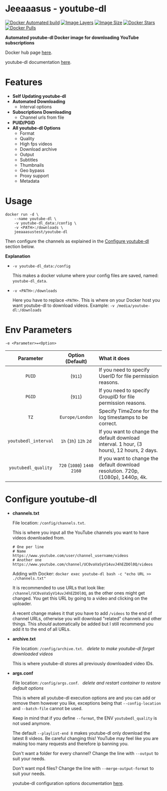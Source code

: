 # Jeeaaasus - youtube-dl
[![Docker Automated build](https://img.shields.io/docker/cloud/automated/jeeaaasustest/youtube-dl?style=flat&logo=docker&label=build)](https://hub.docker.com/r/jeeaaasustest/youtube-dl/)
[![Image Layers](https://img.shields.io/microbadger/layers/jeeaaasustest/youtube-dl/latest?style=flat&logo=docker&label=image+layers)](https://hub.docker.com/r/jeeaaasustest/youtube-dl/)
[![Image Size](https://img.shields.io/microbadger/image-size/jeeaaasustest/youtube-dl/latest?style=flat&logo=docker)](https://hub.docker.com/r/jeeaaasustest/youtube-dl/)
[![Docker Stars](https://img.shields.io/docker/stars/jeeaaasustest/youtube-dl?style=flat&logo=docker)](https://hub.docker.com/r/jeeaaasustest/youtube-dl/)
[![Docker Pulls](https://img.shields.io/docker/pulls/jeeaaasustest/youtube-dl?style=flat&logo=docker)](https://hub.docker.com/r/jeeaaasustest/youtube-dl/)

**Automated youtube-dl Docker image for downloading YouTube subscriptions**

Docker hub page [here](https://hub.docker.com/r/jeeaaasustest/youtube-dl).

youtube-dl documentation [here](https://github.com/ytdl-org/youtube-dl/blob/master/README.md#readme).

# Features
* **Self Updating youtube-dl**
* **Automated Downloading**
    * Interval options
* **Subscriptions Downloading**
    * Channel urls from file
* **PUID/PGID**
* **All youtube-dl Options**
    * Format
    * Quality
    * High fps videos
    * Download archive
    * Output
    * Subtitles
    * Thumbnails
    * Geo bypass
    * Proxy support
    * Metadata

# Usage
```
docker run -d \
    --name youtube-dl \
    -v youtube-dl_data:/config \
    -v <PATH>:/downloads \
    jeeaaasustest/youtube-dl
```
Then configure the channels as explained in the [Configure youtube-dl](https://github.com/Jeeaaasus/youtube-dl#configure-youtube-dl) section below.

**Explanation**
* `-v youtube-dl_data:/config`
  
  This makes a docker volume where your config files are saved, named: `youtube-dl_data`.
 
* `-v <PATH>:/downloads`
  
  Here you have to replace `<PATH>`. This is where on your Docker host you want youtube-dl to download videos. Example: `-v /media/youtube-dl:/downloads`

# Env Parameters
`-e <Parameter>=<Option>`

| Parameter | Option (Default) | What it does
| :---: | :---: | :--- |
| `PUID` | (`911`) | If you need to specify UserID for file permission reasons.
| `PGID` | (`911`) | If you need to specify GroupID for file permission reasons.
| `TZ` | `Europe/London` | Specify TimeZone for the log timestamps to be correct.
| `youtubedl_interval` | `1h` (`3h`) `12h` `2d` | If you want to change the default download interval. 1 hour, (3 hours), 12 hours, 2 days.
| `youtubedl_quality` | `720` (`1080`) `1440` `2160` | If you want to change the default download resolution. 720p, (1080p), 1440p, 4k.

# Configure youtube-dl
* **channels.txt**

    File location: `/config/channels.txt`.

    This is where you input all the YouTube channels you want to have videos downloaded from.
    ```
    # One per line
    # Name
    https://www.youtube.com/user/channel_username/videos
    # Another one
    https://www.youtube.com/channel/UC0vaVaSyV14uvJ4hEZDOl0Q/videos
    ```
    Adding with Docker: `docker exec youtube-dl bash -c "echo URL >> ./channels.txt"`
    
    It is recommended to use URLs that look like: `/channel/UC0vaVaSyV14uvJ4hEZDOl0Q`, as the other ones might get changed.
    You get this URL by going to a video and clicking on the uploader.
    
    A recent change makes it that you have to add `/videos` to the end of channel URLs, otherwise you will download "related" channels and other things.
    This *should* automatically be added but I still recommend you add it to the end of all URLs.

* **archive.txt**

    File location: `/config/archive.txt`.&nbsp;&nbsp;&nbsp;*delete to make youtube-dl forget downloaded videos*

    This is where youtube-dl stores all previously downloaded video IDs.

* **args.conf**

    File location: `/config/args.conf`.&nbsp;&nbsp;&nbsp;*delete and restart container to restore default options*

    This is where all youtube-dl execution options are and you can add or remove them however you like, 
    exceptions being that `--config-location` and `--batch-file` cannot be used.
    
    Keep in mind that if you define `--format`, the ENV `youtubedl_quality` is not used anymore.
    
    The default `--playlist-end 8` makes youtube-dl only download the latest 8 videos.
    Be careful changing this! YouTube may feel like you are making too many requests and therefore ip banning you.

    Don't want a folder for every channel? Change the line with `--output` to suit your needs.
    
    Don't want mp4 files? Change the line with `--merge-output-format` to suit your needs.

    youtube-dl configuration options documentation [here](https://github.com/ytdl-org/youtube-dl/blob/master/README.md#options).
